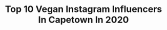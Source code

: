 ---
title: Top 10 Vegan Instagram Influencers In Capetown In 2020
description: >-
  Find top vegan Instagram influencers in Capetown in 2020. Most popular hashtags: #vegan #nature #capetown #plantbased.
platform: Instagram
profiles:
  - username: "damien_mander"
    fullname: >-
      Damien Mander
    location: "South Africa"
    followers: 21217
    engagement: 680
    commentsToLikes: 0.042889
    avatar: "https://scontent-ams4-1.cdninstagram.com/v/t51.2885-19/s320x320/83787491_547734212791251_1261518416951377920_n.jpg?_nc_ht=scontent-ams4-1.cdninstagram.com&_nc_ohc=NMm2pf_dAfcAX9Funo3&oh=bbfaa8c31b55c8e56ef4c9087d212b53&oe=5EB6BE3F"
    verified: false
    hashtags: "#lead, #climatecrisis, #vegan, #wildlife"
  - username: "kunene_ayanda"
    fullname: >-
      Ayanda Kunene
    location: "South Africa"
    followers: 3500
    engagement: 581
    commentsToLikes: 0.083673
    avatar: "https://scontent-lhr8-1.cdninstagram.com/v/t51.2885-19/s320x320/45745564_278351676131802_9189407010276245504_n.jpg?_nc_ht=scontent-lhr8-1.cdninstagram.com&_nc_ohc=YHS2oDqxcUgAX-tYEo3&oh=53276562b7990d9244a9ade5b655c3ba&oe=5EA93FCA"
    verified: false
    hashtags: "#editorial, #birthday, #cryotherapy, #ideas"
  - username: "seangoesnatural"
    fullname: >-
      Sean Tatum Moodley
    location: "South Africa"
    followers: 2646
    engagement: 1193
    commentsToLikes: 0.240249
    avatar: "https://scontent-amt2-1.cdninstagram.com/v/t51.2885-19/s320x320/67657049_416838988947515_3827308205722042368_n.jpg?_nc_ht=scontent-amt2-1.cdninstagram.com&_nc_ohc=D8IjQy0QD-4AX-Lj-Rf&oh=47fbd79034675eda458fc036161f71b9&oe=5EBAA636"
    verified: false
    hashtags: "#naturalhairhacks, #crusty, #blog031, #naturalhairdoescare"
  - username: "neyney_dj"
    fullname: >-
      ℂ𝕙𝕒𝕣𝕟é 𝕕𝕖 𝕁𝕒𝕘𝕖𝕣
    location: "South Africa"
    followers: 5010
    engagement: 1336
    commentsToLikes: 0.004933
    avatar: "https://scontent-lhr8-1.cdninstagram.com/v/t51.2885-19/s320x320/18298571_122724651614798_8153245273942917120_a.jpg?_nc_ht=scontent-lhr8-1.cdninstagram.com&_nc_ohc=nndSefak8Y0AX9ub-Qc&oh=55db5387755ef5b0c29abf8e61fe24a6&oe=5EB8CF10"
    verified: false
    hashtags: "#learning, #justbehappy, #equinephotography, #fitgirls"
  - username: "pic_tale_foodie"
    fullname: >-
      Fatima B Shaik © 🇿🇦
    location: "South Africa"
    followers: 23516
    engagement: 715
    commentsToLikes: 0.190884
    avatar: "https://scontent-lhr8-1.cdninstagram.com/v/t51.2885-19/s320x320/90497140_528153598106235_7048533132261195776_n.jpg?_nc_ht=scontent-lhr8-1.cdninstagram.com&_nc_ohc=ZvUF_zYEGSIAX_maxX_&oh=34b755af6d045472b3bd16b609b271d6&oe=5EB8ACCE"
    verified: false
    hashtags: "#medeo, #brittle, #whitechocolate, #orange"
  - username: "drizzleanddip"
    fullname: >-
      Sam Linsell
    location: "South Africa"
    followers: 34043
    engagement: 312
    commentsToLikes: 0.201106
    avatar: "https://scontent-lhr8-1.cdninstagram.com/v/t51.2885-19/11296685_448921621899428_1636472039_a.jpg?_nc_ht=scontent-lhr8-1.cdninstagram.com&_nc_ohc=QBGKbDJ941sAX_bTv33&oh=596b5010d498e10780091bcf0a9e1283&oe=5EBBFBE8"
    verified: false
    hashtags: "#vegetarianrecipe, #italy, #vegandinner, #thefeedfeed"
  - username: "inthemidnightkitchen"
    fullname: >-
      Zorah Booley | Food Lifestyle
    location: "South Africa"
    followers: 20573
    engagement: 277
    commentsToLikes: 0.094659
    avatar: "https://scontent-lhr8-1.cdninstagram.com/v/t51.2885-19/s320x320/82462597_2259513861008016_638064022280732672_n.jpg?_nc_ht=scontent-lhr8-1.cdninstagram.com&_nc_ohc=wAwgiRdW7LwAX8kQMFg&oh=9e4495519f50d88c42eb5c9395261b8c&oe=5EBBC824"
    verified: false
    hashtags: "#lunchtime, #veganrecipes, #fsdripdrizzledust, #pastalover"
  - username: "stellathelight"
    fullname: >-
      Earth to Mouth™
    location: "South Africa"
    followers: 77617
    engagement: 322
    commentsToLikes: 0.034551
    avatar: "https://scontent-lhr8-1.cdninstagram.com/v/t51.2885-19/s320x320/92409376_2696064687292416_8774470468917788672_n.jpg?_nc_ht=scontent-lhr8-1.cdninstagram.com&_nc_ohc=pKSdSnfuypQAX_WT0ox&oh=cb499743d3367f45d4ef24dd4347e2dd&oe=5EBC38CD"
    verified: false
    hashtags: "#whatsyourorigin, #nolabels, #thegiftofgoodhealth, #andhealthypancakes"
  - username: "damien_mander"
    fullname: >-
      Damien Mander
    location: "South Africa"
    followers: 21217
    engagement: 680
    commentsToLikes: 0.042889
    avatar: "https://scontent-ams4-1.cdninstagram.com/v/t51.2885-19/s320x320/83787491_547734212791251_1261518416951377920_n.jpg?_nc_ht=scontent-ams4-1.cdninstagram.com&_nc_ohc=NMm2pf_dAfcAX9Funo3&oh=bbfaa8c31b55c8e56ef4c9087d212b53&oe=5EB6BE3F"
    verified: false
    hashtags: "#lead, #climatecrisis, #vegan, #wildlife"
  - username: "maysasantoro"
    fullname: >-
      Maysa Santoro | Brazil
    location: "South Africa"
    followers: 28227
    engagement: 224
    commentsToLikes: 0.046023
    avatar: "https://scontent-bos3-1.cdninstagram.com/v/t51.2885-19/s320x320/69132468_385957825405080_8306389286433849344_n.jpg?_nc_ht=scontent-bos3-1.cdninstagram.com&_nc_ohc=A2mfVLDwP5YAX-youKy&oh=e9517e89cf6a7e7d59425c0a6cba0201&oe=5EB1EF79"
    verified: false
    hashtags: "#quarantine, #emcasa, #experiencedifferent, #gopro"
---